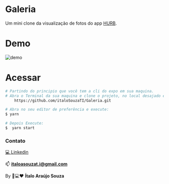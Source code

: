 # Galeria
Um mini clone da visualização de fotos do app [HURB](https://www.hurb.com/br/?cmp=285992&prm=515&gclid=Cj0KCQjwlK-WBhDjARIsAO2sErQAwa2j6p3KTcp4aWPQmTq4GuspeWenOpmW91DauDYZmcK2oFi-zQcaAuonEALw_wcB).

# Demo
![demo](https://media.giphy.com/media/4TPYPokGOe78XXggU0/giphy.gif)

# Acessar
```bash
# Partindo do principio que você tem a cli do expo em sua maquina.
# Abra o Terminal da sua maquina e clone o projeto, no local desajado execute:
    https://github.com/italoSouzaTI/Galeria.git

# Abra no seu editor de preferência e execute:
$ yarn

# Depois Execute:
$  yarn start 

```

### Contato
[💻 Linkedin](https://www.linkedin.com/in/%C3%ADtaloasouzati/)

📫 **italoasouzat.i@gmail.com**

By 📱💻❤ **Ítalo Araújo Souza**
